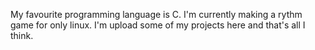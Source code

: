 My favourite programming language is C.
I'm currently making a rythm game for only linux.
I'm upload some of my projects here and that's all I think.
